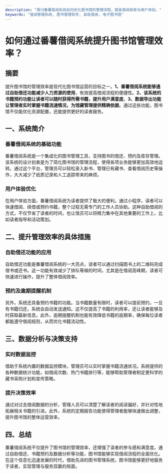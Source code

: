 ```yaml
---
description: "探讨番薯借阅系统如何优化图书馆的管理流程，提高借阅效率与用户体验。"
keywords: "借阅管理系统, 图书管理软件, 自助借阅, 电子图书馆"
---
```

# 如何通过番薯借阅系统提升图书馆管理效率？

## 摘要

提升图书馆的管理效率是现代化图书馆运营的目标之一。**1、番薯借阅系统能够通过自助借还功能减少人力资源的使用**，有效提高借阅流程的便捷性。**2、该系统的书籍预约功能让读者可以随时获得所需书籍，提升用户满意度**。**3、数据导出功能让管理者实时掌握书籍流通情况，为馆藏管理提供精确依据**。通过这些功能，图书馆不仅能优化资源配置，还能提供更好的读者服务。

## 一、系统简介

### 番薯借阅系统的基础功能

番薯借阅系统是一个集成化的图书管理工具，支持图书的借还、预约及库存管理。该系统的设计初衷是为了简化图书馆的管理流程，使得各项业务能够更加高效地运转。通过这个平台，管理员可以轻松录入新书、管理已有藏书、查看借阅历史等操作，大大减少了纸质记录和人工追踪带来的麻烦。

### 用户体验优化

在用户体验方面，番薯借阅系统为读者提供了极大的便利。通过小程序，读者可以快速借阅、续借或预约书籍，整个过程无需专门的工作人员协助。这种自助借阅的方式，不仅节省了读者的时间，也让馆员可以将精力集中在其他重要的工作上，比如读者指导和活动策划。

## 二、提升管理效率的具体措施

### 自助借还功能的应用

自助借还功能是番薯借阅系统的一大亮点，读者可以通过扫描图书上的二维码完成借书或还书。这一功能有效减少了排队等候的时间，尤其是在借阅高峰期，读者可快速进行操作，提升了整体借阅效率。

### 预约及逾期提醒机制

另外，系统还具备预约书籍的功能。当书籍数量有限时，读者可以提前预约，一旦有书籍归还，系统会自动发送通知。这不仅提高了书籍的利用率，还让读者能够及时获取最新信息。此外，逾期提醒机制也能有效降低书籍的逾期率，确保每位读者都能遵守借阅规则，从而优化书籍流动性。

## 三、数据分析与决策支持

### 实时数据监控

借助于系统内置的数据监控模块，管理员可以实时掌握书籍流通状况。系统提供的各种数据统计功能，如借阅次数、热门书籍排行等，能够帮助管理者制定更科学的藏书采购计划和宣传策略。

### 提升决策效率

通过对过去借阅数据的分析，管理人员可以清楚了解读者的阅读偏好，并针对性地拓展相关书籍的引进。此外，系统的定期报告功能使得管理者能够快速做出调整，提升图书馆的整体运营效率。

## 四、总结

番薯借阅系统不仅提升了图书馆的管理效率，还增强了读者的参与感和满意度。通过自助借还、书籍预约及数据分析等功能，图书馆能够实现借阅流程的全面优化。在这个信息化迅速发展的时代，借助先进的图书管理系统，图书馆能够更好地服务于读者，实现管理与服务双赢的局面。
